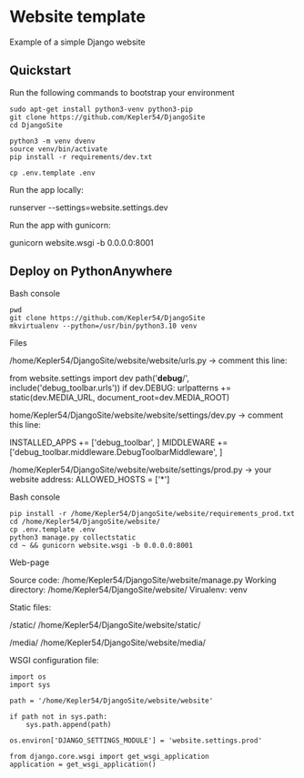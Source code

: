 # Website template

Example of a simple Django website

## Quickstart

Run the following commands to bootstrap your environment

```console
sudo apt-get install python3-venv python3-pip
git clone https://github.com/Kepler54/DjangoSite
cd DjangoSite

python3 -m venv dvenv
source venv/bin/activate
pip install -r requirements/dev.txt

cp .env.template .env
```

Run the app locally:

runserver --settings=website.settings.dev

Run the app with gunicorn:

gunicorn website.wsgi -b 0.0.0.0:8001

## Deploy on PythonAnywhere

Bash console

```console
pwd
git clone https://github.com/Kepler54/DjangoSite
mkvirtualenv --python=/usr/bin/python3.10 venv
```

Files

/home/Kepler54/DjangoSite/website/website/urls.py -> comment this line:

from website.settings import dev
path('__debug__/', include('debug_toolbar.urls'))
if dev.DEBUG:
    urlpatterns += static(dev.MEDIA_URL, document_root=dev.MEDIA_ROOT)

home/Kepler54/DjangoSite/website/website/settings/dev.py -> comment this line:

INSTALLED_APPS += ['debug_toolbar', ]
MIDDLEWARE += ['debug_toolbar.middleware.DebugToolbarMiddleware', ]

/home/Kepler54/DjangoSite/website/website/settings/prod.py -> your website address: ALLOWED_HOSTS = ['*']

Bash console

```console
pip install -r /home/Kepler54/DjangoSite/website/requirements_prod.txt
cd /home/Kepler54/DjangoSite/website/
cp .env.template .env
python3 manage.py collectstatic
cd ~ && gunicorn website.wsgi -b 0.0.0.0:8001
```

Web-page

Source code: /home/Kepler54/DjangoSite/website/manage.py
Working directory: /home/Kepler54/DjangoSite/website/
Virualenv: venv

Static files:

/static/
/home/Kepler54/DjangoSite/website/static/

/media/
/home/Kepler54/DjangoSite/website/media/

WSGI configuration file:

```code
import os
import sys

path = '/home/Kepler54/DjangoSite/website/website'

if path not in sys.path:
    sys.path.append(path)

os.environ['DJANGO_SETTINGS_MODULE'] = 'website.settings.prod'

from django.core.wsgi import get_wsgi_application
application = get_wsgi_application()
```
